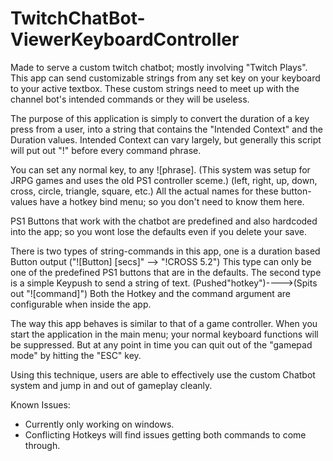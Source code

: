 # TwitchChatBot-ViewerKeyboardController
Made to serve a custom twitch chatbot; mostly involving "Twitch Plays". This app can send customizable strings from any set key on your keyboard to your active textbox. These custom strings need to meet up with the channel bot's intended commands or they will be useless. 

The purpose of this application is simply to convert the duration of a key press from a user, into a string that contains the "Intended Context" and the Duration values.
Intended Context can vary largely, but generally this script will put out "!" before every command phrase.

You can set any normal key, to any ![phrase]. 
(This system was setup for JRPG games and uses the old PS1 controller sceme.) (left, right, up, down, cross, circle, triangle, square, etc.) All the actual names for these button-values have a hotkey bind menu; so you don't need to know them here.

PS1 Buttons that work with the chatbot are predefined and also hardcoded into the app; so you wont lose the defaults even if you delete your save.

There is two types of string-commands in this app, one is a duration based Button output ("![Button] [secs]" --> "!CROSS 5.2")
  This type can only be one of the predefined PS1 buttons that are in the defaults. 
The second type is a simple Keypush to send a string of text. (Pushed"hotkey")---->(Spits out "![command]")
  Both the Hotkey and the command argument are configurable when inside the app.
  
The way this app behaves is similar to that of a game controller. When you start the application in the main menu; your normal keyboard functions will be suppressed. But at any point in time you can quit out of the "gamepad mode" by hitting the "ESC" key.

Using this technique, users are able to effectively use the custom Chatbot system and jump in and out of gameplay cleanly.
  
Known Issues: 
- Currently only working on windows. 
- Conflicting Hotkeys will find issues getting both commands to come through.
